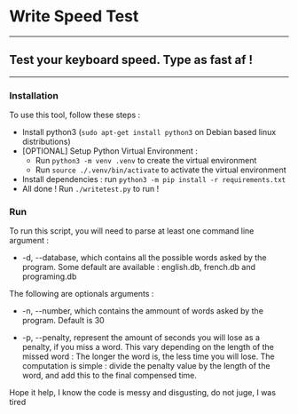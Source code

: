 # Write Speed Test

---

## Test your keyboard speed. Type as fast af !

---

### Installation

To use this tool, follow these steps :

- Install python3 (`sudo apt-get install python3` on Debian based linux distributions)
- [OPTIONAL] Setup Python Virtual Environment :
  - Run `python3 -m venv .venv` to create the virtual environment
  - Run `source ./.venv/bin/activate` to activate the virtual environment
- Install dependencies : run `python3 -m pip install -r requirements.txt`
- All done ! Run `./writetest.py` to run !

### Run

To run this script, you will need to parse at least one command line argument :

- -d, --database, which contains all the possible words asked by the program. Some default are available : english.db, french.db and programing.db

The following are optionals arguments :

- -n, --number, which contains the ammount of words asked by the program. Default is 30

- -p, --penalty, represent the amount of seconds you will lose as a penalty, if you miss a word. This vary depending on the length of the missed word : The longer the word is, the less time you will lose. The computation is simple : divide the penalty value by the length of the word, and add this to the final compensed time.

Hope it help,
I know the code is messy and disgusting, do not juge, I was tired